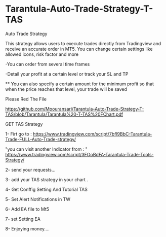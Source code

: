 # Tarantula-Auto-Trade-Strategy-T-TAS
Auto Trade Strategy

This strategy allows users to execute trades directly from Tradingview and receive an accurate order in MT5. You can change certain settings like allowed icons, risk factor and more

-You can order from several time frames

-Detail your profit at a certain level or track your SL and TP

** You can also specify a certain amount for the minimum profit so that when the price reaches that level, your trade will be saved

Please Red The File 

https://github.com/Mpouransari/Tarantula-Auto-Trade-Strategy-T-TAS/blob/Tarantula/Tarantula%20-T-TAS%20FChart.pdf


GET TAS Strategy

1- Firt go to : https://www.tradingview.com/script/7bfl9BbC-Tarantula-Trade-FULL-Auto-Trade-strategy/

 "you can visit another Indicator from : " https://www.tradingview.com/script/3FOoBdFA-Tarantula-Trade-Tools-Strategy/

 
2- send your requests...

3- add your TAS strategy in your chart .

4- Get Conffig Setting And Tutorial TAS 

5- Set Alert Notifications in TW

6- Add EA file to Mt5

7- set Setting EA 

8- Enjoying money....
